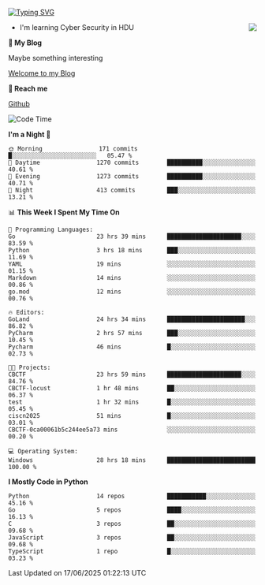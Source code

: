 [![Typing SVG](https://readme-typing-svg.herokuapp.com?font=Fira+Code&pause=1000&random=false&width=450&height=60&lines=Hello+%F0%9F%91%8B%F0%9F%8F%BB;I'm+JBNRZ)](https://git.io/typing-svg)

<a href="#">
  <img align="right" src="https://github-readme-stats.vercel.app/api?username=JBNRZ&show_icons=true&bg_color=15,f2f7fd,E0EAFC" />
</a>

- I'm learning Cyber Security in HDU

 **🌱 My Blog**

Maybe something interesting

[Welcome to my Blog](https://jbnrz.com.cn/)

 **💬 Reach me** 

[Github](https://github.com/JBNRZ)


<!--START_SECTION:waka-->
![Code Time](http://img.shields.io/badge/Code%20Time-1%2C276%20hrs%2017%20mins-blue)

**I'm a Night 🦉** 

```text
🌞 Morning                171 commits         █░░░░░░░░░░░░░░░░░░░░░░░░   05.47 % 
🌆 Daytime                1270 commits        ██████████░░░░░░░░░░░░░░░   40.61 % 
🌃 Evening                1273 commits        ██████████░░░░░░░░░░░░░░░   40.71 % 
🌙 Night                  413 commits         ███░░░░░░░░░░░░░░░░░░░░░░   13.21 % 
```


📊 **This Week I Spent My Time On** 

```text
💬 Programming Languages: 
Go                       23 hrs 39 mins      █████████████████████░░░░   83.59 % 
Python                   3 hrs 18 mins       ███░░░░░░░░░░░░░░░░░░░░░░   11.69 % 
YAML                     19 mins             ░░░░░░░░░░░░░░░░░░░░░░░░░   01.15 % 
Markdown                 14 mins             ░░░░░░░░░░░░░░░░░░░░░░░░░   00.86 % 
go.mod                   12 mins             ░░░░░░░░░░░░░░░░░░░░░░░░░   00.76 % 

🔥 Editors: 
GoLand                   24 hrs 34 mins      ██████████████████████░░░   86.82 % 
PyCharm                  2 hrs 57 mins       ███░░░░░░░░░░░░░░░░░░░░░░   10.45 % 
Pycharm                  46 mins             █░░░░░░░░░░░░░░░░░░░░░░░░   02.73 % 

🐱‍💻 Projects: 
CBCTF                    23 hrs 59 mins      █████████████████████░░░░   84.76 % 
CBCTF-locust             1 hr 48 mins        ██░░░░░░░░░░░░░░░░░░░░░░░   06.37 % 
test                     1 hr 32 mins        █░░░░░░░░░░░░░░░░░░░░░░░░   05.45 % 
ciscn2025                51 mins             █░░░░░░░░░░░░░░░░░░░░░░░░   03.01 % 
CBCTF-0ca00061b5c244ee5a73 mins              ░░░░░░░░░░░░░░░░░░░░░░░░░   00.20 % 

💻 Operating System: 
Windows                  28 hrs 18 mins      █████████████████████████   100.00 % 
```

**I Mostly Code in Python** 

```text
Python                   14 repos            ███████████░░░░░░░░░░░░░░   45.16 % 
Go                       5 repos             ████░░░░░░░░░░░░░░░░░░░░░   16.13 % 
C                        3 repos             ██░░░░░░░░░░░░░░░░░░░░░░░   09.68 % 
JavaScript               3 repos             ██░░░░░░░░░░░░░░░░░░░░░░░   09.68 % 
TypeScript               1 repo              █░░░░░░░░░░░░░░░░░░░░░░░░   03.23 % 
```




 Last Updated on 17/06/2025 01:22:13 UTC
<!--END_SECTION:waka-->
